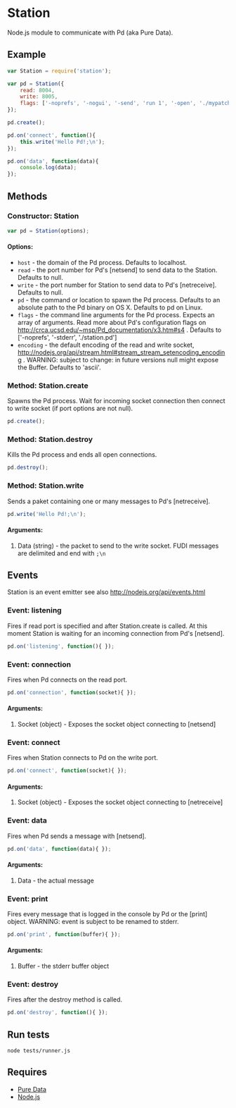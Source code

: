 Station
=======

Node.js module to communicate with Pd (aka Pure Data).


Example
-------

```js
var Station = require('station');

var pd = Station({
	read: 8004,
	write: 8005,
	flags: ['-noprefs', '-nogui', '-send', 'run 1', '-open', './mypatch.pd']
});

pd.create();

pd.on('connect', function(){
	this.write('Hello Pd!;\n');
});

pd.on('data', function(data){
	console.log(data);
});
```


Methods
-------

### Constructor: Station

```js
var pd = Station(options);
```

#### Options:

  - `host` - the domain of the Pd process. Defaults to localhost.
  - `read` - the port number for Pd's [netsend] to send data to the Station. Defaults to null.
  - `write` - the port number for Station to send data to Pd's [netreceive]. Defaults to null.
  - `pd` - the command or location to spawn the Pd process. Defaults to an absolute path to the Pd binary on OS X. Defaults to pd on Linux.
  - `flags` - the command line arguments for the Pd process. Expects an array of arguments. Read more about Pd's configuration flags on http://crca.ucsd.edu/~msp/Pd_documentation/x3.htm#s4 . Defaults to ['-noprefs', '-stderr', './station.pd']
  - `encoding` - the default encoding of the read and write socket, http://nodejs.org/api/stream.html#stream_stream_setencoding_encoding . WARNING: subject to change: in future versions null might expose the Buffer. Defaults to 'ascii'.



### Method: Station.create

Spawns the Pd process. Wait for incoming socket connection then connect to write socket (if port options are not null).

```js
pd.create();
```


### Method: Station.destroy

Kills the Pd process and ends all open connections. 

```js
pd.destroy();
```


### Method: Station.write

Sends a paket containing one or many messages to Pd's [netreceive]. 

```js
pd.write('Hello Pd!;\n');
```

#### Arguments:

1. Data (string) - the packet to send to the write socket. FUDI messages are delimited and end with `;\n`



Events
------

Station is an event emitter see also http://nodejs.org/api/events.html



### Event: listening

Fires if read port is specified and after Station.create is called. At this moment Station is waiting for an incoming connection from Pd's [netsend].

```js
pd.on('listening', function(){ });
```



### Event: connection

Fires when Pd connects on the read port. 

```js
pd.on('connection', function(socket){ });
```

#### Arguments:

1. Socket (object) - Exposes the socket object connecting to [netsend]



### Event: connect

Fires when Station connects to Pd on the write port. 

```js
pd.on('connect', function(socket){ });
```

#### Arguments:

1. Socket (object) - Exposes the socket object connecting to [netreceive]



### Event: data

Fires when Pd sends a message with [netsend]. 

```js
pd.on('data', function(data){ });
```

#### Arguments:

1. Data - the actual message



### Event: print

Fires every message that is logged in the console by Pd or the [print] object. WARNING: event is subject to be renamed to stderr. 

```js
pd.on('print', function(buffer){ });
```

#### Arguments:

1. Buffer - the stderr buffer object



### Event: destroy

Fires after the destroy method is called. 

```js
pd.on('destroy', function(){ });
```



Run tests
---------

	node tests/runner.js

Requires
--------
  - [Pure Data](http://crca.ucsd.edu/~msp/software.html)
  - [Node.js](http://nodejs.org/)
